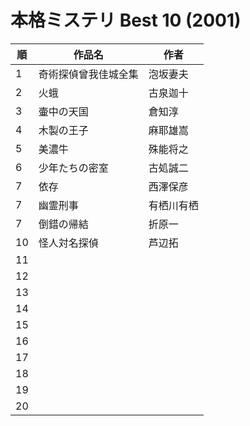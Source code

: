 # 本格ミステリ Best 10 (2001)

| 順   | 作品名            | 作者    |
| --- | -------------- | ----- |
| 1   | 奇術探偵曾我佳城全集<br> | 泡坂妻夫  |
| 2   | 火蛾             | 古泉迦十  |
| 3   | 壷中の天国          | 倉知淳   |
| 4   | 木製の王子          | 麻耶雄嵩  |
| 5   | 美濃牛            | 殊能将之  |
| 6   | 少年たちの密室        | 古処誠二  |
| 7   | 依存<br>         | 西澤保彦  |
| 7   | 幽霊刑事           | 有栖川有栖 |
| 7   | 倒錯の帰結          | 折原一   |
| 10  | 怪人対名探偵         | 芦辺拓   |
| 11  |                |       |
| 12  |                |       |
| 13  |                |       |
| 14  |                |       |
| 15  |                |       |
| 16  |                |       |
| 17  |                |       |
| 18  |                |       |
| 19  |                |       |
| 20  |                |       |
